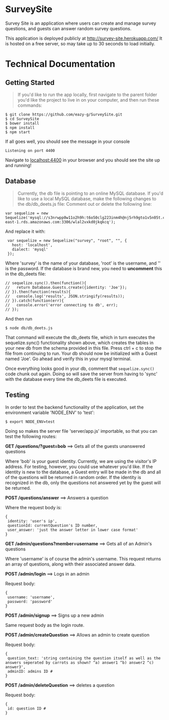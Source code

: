 # SurveySite #
Survey Site is an application where users can create and manage survey questions, and guests can answer random survey questions.

This application is deployed publicly at http://survey-site.herokuapp.com/ 
It is hosted on a free server, so may take up to 30 seconds to load initially.

# Technical Documentation

## Getting Started
> If you'd like to run the app locally, first navigate to the parent folder you'd like the project to live in on your computer, and then run these commands: 

```
$ git clone https://github.com/eazy-g/SurveySite.git
$ cd SurveySite
$ bower install
$ npm install
$ npm start
```
If all goes well, you should see the message in your console
```
Listening on port 4400
```
Navigate to [localhost:4400](http://localhost:4400/) in your browser and you should see the site up and running!

## Database
> Currently, the db file is pointing to an online MySQL database. If you'd like to use a local MySQL database, make the following changes to the db/db_deets.js file:
Comment out or delete the following line:
```
var sequelize = new Sequelize('mysql://s3nrwpp0w11o2h9h:t6o50clg223inm4h@nj5rh9gto1v5n05t.cbetxkdyhwsb.us-east-1.rds.amazonaws.com:3306/wlal2vxkd0jkqkcq');
```
And replace it with:
```
 var sequelize = new Sequelize("survey", "root", "", {
   host: 'localhost',
   dialect: 'mysql'
 });
```
Where 'survey' is the name of your database, 'root' is the username, and '' is the password. If the database is brand new, you need to **uncomment** this in the db_deets file: 
```
// sequelize.sync().then(function(){
//   return Database.Guests.create({identity: 'Joe'});
// }).then(function(results){
//   console.log('results', JSON.stringify(results));
// }).catch(function(err){
//   console.error('error connecting to db', err);
// });
```
And then run 
```
$ node db/db_deets.js
```
That command will execute the db_deets file, which in turn executes the sequelize.sync() functionality shown above, which creates the tables in your new db from the schema provided in this file. Press ctrl + c to stop the file from continuing to run. Your db should now be initialized with a Guest named 'Joe'. Go ahead and verify this in your mysql terminal.

Once everything looks good in your db, comment that `sequelize.sync()` code chunk out again. Doing so will save the server from having to 'sync' with the database every time the db_deets file is executed.

## Testing
In order to test the backend functionality of the application, set the environment variable 'NODE_ENV' to 'test':
```
$ export NODE_ENV=test
```
Doing so makes the server file 'server/app.js' importable, so that you can test the following routes:

**GET /questions/?guest=bob**  ==> Gets all of the guests unanswered questions

 Where 'bob' is your guest identity. Currently, we are using the visitor's IP address. For testing, however, you could use whatever you'd like. If the identity is new to the database, a Guest entry will be made in the db and all of the questions will be returned in random order. If the identity is recognized in the db, only the questions not answered yet by the guest will be returned.
 
**POST /questions/answer**  ==> Answers a question

Where the request body is:
```
{
 identity: 'user's ip',
 questionId: currentQuestion's ID number,
 user_answer: 'just the answer letter in lower case format'
}
```

**GET /admin/questions?member=username**  ==> Gets all of an Admin's questions

Where 'username' is of course the admin's username. This request returns an array of questions, along with their associated answer data.

**POST /admin/login**  ==> Logs in an admin

Request body:
```
{
 username: 'username',
 password: 'password'
}
```

**POST /admin/signup**  ==> Signs up a new admin

Same request body as the login route.

**POST /admin/createQuestion**  ==> Allows an admin to create question

Request body:
```
{
 question_text: 'string containing the question itself as well as the answers seperated by carrots as shown? ^a) answer1 ^b) answer2 ^c) answer3',
 adminID: admins ID #
}
```

**POST /admin/deleteQuestion**  ==> deletes a question

Request body:
```
{
 id: question ID #
}
```

 
 



